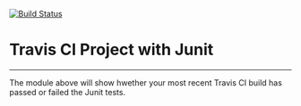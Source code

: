 [![Build Status](https://travis-ci.org/achenyo/IntelliJIntroduction.svg?branch=master)](https://travis-ci.org/achenyo/IntelliJIntroduction)
# Travis CI Project with Junit
----------
The module above will show hwether your most recent Travis CI build has passed or failed the Junit tests.
